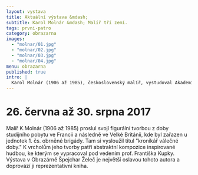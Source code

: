 ```yaml
---
layout: vystava
title: Aktuální výstava &mdash;
subtitle: Karol Molnár &mdash; Malíř tří zemí.
tags: prvni-patro
category: obrazarna
images:
  - "molnar/01.jpg"
  - "molnar/02.jpg"
  - "molnar/03.jpg"
  - "molnar/04.jpg"
menu: obrazarna
published: true
intro: |
  Karol Molnár (1906 až 1985), československý malíř, vystudoval Akademii výtvarných umění v Praze. V letech 1938 až 1939 pokračoval ve studiích v ateliéru prof. Františka Kupky v Paříži. V letech 1940 až 1945 byl zařazen jako voják u l. čs. samostatné obrněné brigády ve Velké Británii. Po roce 1948 byl ve své vlasti jako voják zahraniční armády odsunut z veřejného života a zemřel v zapomnění. Jeho dílo, především tvůrčí čas strávený ve Francii a Anglii, bylo znovu vzkříšeno po roce 1990 a stalo se součástí významných soukromých sbírek v České a Slovenské republice.
---
```

<h1>26. června až 30. srpna 2017</h1>
Malíř K.Molnár (1906 až 1985) proslul svojí figurální tvorbou z doby studijního pobytu ve Francii a následně ve Velké Británii, kde byl zařazen u jednotek 1. čs. obrněné brigády. Tam si vysloužil titul "kronikář válečné doby." K vrcholům jeho tvorby patří abstraktní kompozice inspirované hudbou, ke kterým se vypracoval pod vedením prof. Františka Kupky. Výstava v Obrazárně Špejchar Želeč je největší oslavou tohoto autora a doprovází ji reprezentativní kniha.

